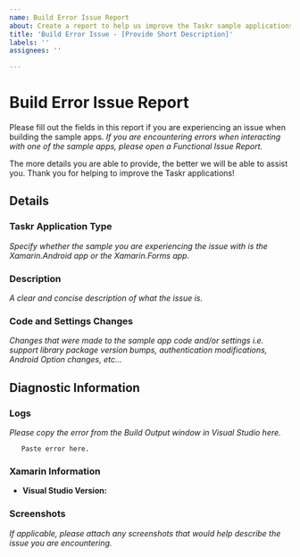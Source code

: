 ```yaml
---
name: Build Error Issue Report
about: Create a report to help us improve the Taskr sample applications.
title: 'Build Error Issue - [Provide Short Description]'
labels: ''
assignees: ''

---
```


# Build Error Issue Report
Please fill out the fields in this report if you are experiencing an issue when building the sample apps. *If you are encountering errors when interacting with one of the sample apps, please open a Functional Issue Report.*

The more details you are able to provide, the better we will be able to assist you. Thank you for helping to improve the Taskr applications!

## Details
### Taskr Application Type
*Specify whether the sample you are experiencing the issue with is the Xamarin.Android app or the Xamarin.Forms app.*

### Description
*A clear and concise description of what the issue is.*

### Code and Settings Changes
*Changes that were made to the sample app code and/or settings i.e. support library package version bumps, authentication modifications, Android Option changes, etc...*

## Diagnostic Information
### Logs
*Please copy the error from the Build Output window in Visual Studio here.*

 ```
    Paste error here.
 ```

### Xamarin Information
- **Visual Studio Version:**

### Screenshots
*If applicable, please attach any screenshots that would help describe the issue you are encountering.*
